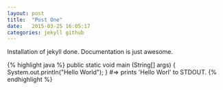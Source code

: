 ```yaml
---
layout: post
title:  "Post One"
date:   2015-03-25 16:05:17
categories: jekyll github
---
```

Installation of jekyll done. Documentation is just awesome.

{% highlight java %}
public static void main (String[] args) {
    System.out.println("Hello World");
}
#=> prints 'Hello Worl' to STDOUT.
{% endhighlight %}
